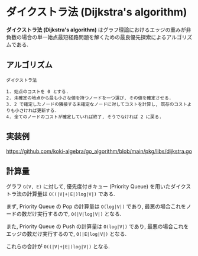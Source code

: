 # ダイクストラ法 (Dijkstra's algorithm)

**ダイクストラ法 (Dijkstra's algorithm)** はグラフ理論におけるエッジの重みが非負数の場合の単一始点最短経路問題を解くための最良優先探索によるアルゴリズムである.

## アルゴリズム

```
ダイクストラ法

1. 始点のコストを 0 とする.
2. 未確定の地点から最も小さな値を持つノードを一つ選び, その値を確定させる.
3. 2 で確定したノードの隣接する未確定なノードに対してコストを計算し, 既存のコストよりも小さければ更新する.
4. 全てのノードのコストが確定していれば終了, そうでなければ 2 に戻る.
```

## 実装例

<https://github.com/koki-algebra/go_algorithm/blob/main/pkg/libs/dijkstra.go>

## 計算量

グラフ `G(V, E)` に対して, 優先度付きキュー (Priority Queue) を用いたダイクストラ法の計算量は `O((|V|+|E|)log|V|)` である.

まず, Priority Queue の Pop の計算量は `O(log|V|)` であり, 最悪の場合これをノードの数だけ実行するので, `O(|V|log|V|)` となる.

また, Priority Queue の Push の計算量は `O(log|V|)` であり, 最悪の場合これをエッジの数だけ実行するので, `O(|E|log|V|)` となる.

これらの合計が `O((|V|+|E|)log|V|)` となる.
